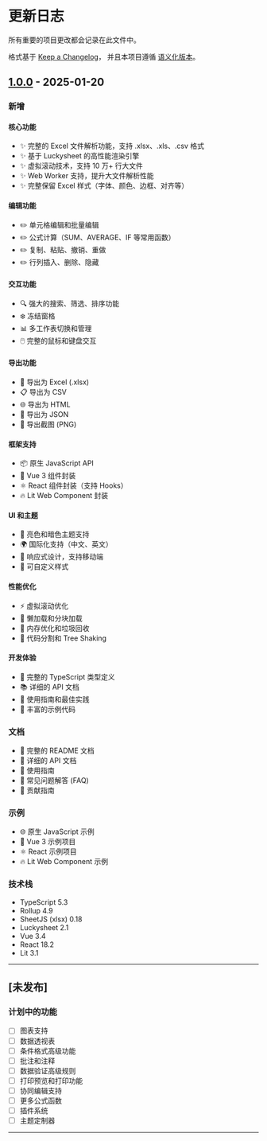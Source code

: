 # 更新日志

所有重要的项目更改都会记录在此文件中。

格式基于 [Keep a Changelog](https://keepachangelog.com/zh-CN/1.0.0/)，
并且本项目遵循 [语义化版本](https://semver.org/lang/zh-CN/)。

## [1.0.0] - 2025-01-20

### 新增

#### 核心功能
- ✨ 完整的 Excel 文件解析功能，支持 .xlsx、.xls、.csv 格式
- ✨ 基于 Luckysheet 的高性能渲染引擎
- ✨ 虚拟滚动技术，支持 10 万+ 行大文件
- ✨ Web Worker 支持，提升大文件解析性能
- ✨ 完整保留 Excel 样式（字体、颜色、边框、对齐等）

#### 编辑功能
- ✏️ 单元格编辑和批量编辑
- ✏️ 公式计算（SUM、AVERAGE、IF 等常用函数）
- ✏️ 复制、粘贴、撤销、重做
- ✏️ 行列插入、删除、隐藏

#### 交互功能
- 🔍 强大的搜索、筛选、排序功能
- ❄️ 冻结窗格
- 📊 多工作表切换和管理
- 🖱️ 完整的鼠标和键盘交互

#### 导出功能
- 💾 导出为 Excel (.xlsx)
- 📋 导出为 CSV
- 🌐 导出为 HTML
- 📄 导出为 JSON
- 📸 导出截图 (PNG)

#### 框架支持
- 📦 原生 JavaScript API
- 🎨 Vue 3 组件封装
- ⚛️ React 组件封装（支持 Hooks）
- 🔥 Lit Web Component 封装

#### UI 和主题
- 🎨 亮色和暗色主题支持
- 🌍 国际化支持（中文、英文）
- 📱 响应式设计，支持移动端
- 🎯 可自定义样式

#### 性能优化
- ⚡ 虚拟滚动优化
- 🔧 懒加载和分块加载
- 💪 内存优化和垃圾回收
- 🚀 代码分割和 Tree Shaking

#### 开发体验
- 📝 完整的 TypeScript 类型定义
- 📚 详细的 API 文档
- 📖 使用指南和最佳实践
- 🎯 丰富的示例代码

### 文档
- 📄 完整的 README 文档
- 📘 详细的 API 文档
- 📗 使用指南
- 📙 常见问题解答 (FAQ)
- 📕 贡献指南

### 示例
- 🌐 原生 JavaScript 示例
- 🎨 Vue 3 示例项目
- ⚛️ React 示例项目
- 🔥 Lit Web Component 示例

### 技术栈
- TypeScript 5.3
- Rollup 4.9
- SheetJS (xlsx) 0.18
- Luckysheet 2.1
- Vue 3.4
- React 18.2
- Lit 3.1

---

## [未发布]

### 计划中的功能
- [ ] 图表支持
- [ ] 数据透视表
- [ ] 条件格式高级功能
- [ ] 批注和注释
- [ ] 数据验证高级规则
- [ ] 打印预览和打印功能
- [ ] 协同编辑支持
- [ ] 更多公式函数
- [ ] 插件系统
- [ ] 主题定制器

---

[1.0.0]: https://github.com/ldesign/excel-viewer/releases/tag/v1.0.0


